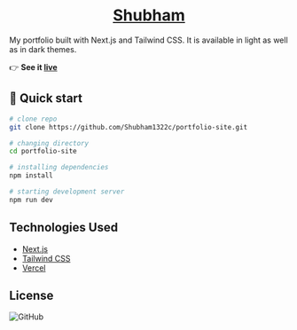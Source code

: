 <a href="https://shubhamcodes.vercel.app/"><h1 align="center">Shubham</h1></a>

My portfolio built with Next.js and Tailwind CSS. It is available in light as well as in dark themes.

:point_right: **See it [live](https://shubhamcodes.vercel.app/)**

## :rocket: Quick start

```bash
# clone repo
git clone https://github.com/Shubham1322c/portfolio-site.git

# changing directory
cd portfolio-site

# installing dependencies
npm install

# starting development server
npm run dev
```

## Technologies Used

- [Next.js](https://nextjs.org/)
- [Tailwind CSS](https://tailwindcss.com/)
- [Vercel](https://vercel.com/)

## License

![GitHub](https://img.shields.io/github/license/sneharatnani/portfolio-site?style=plastic)

